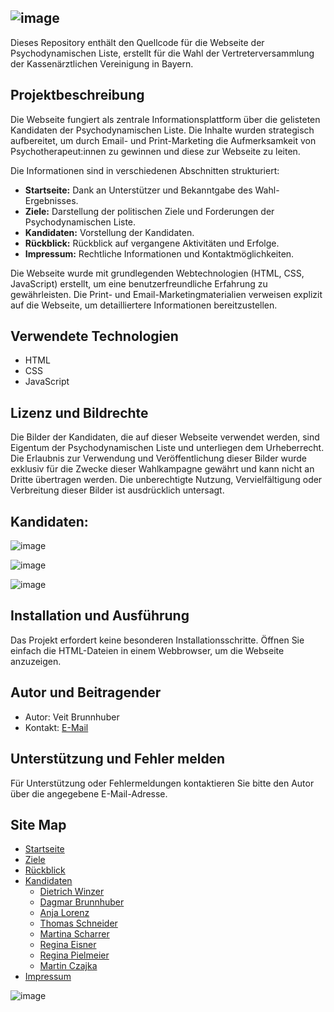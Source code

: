 
![image](https://github.com/AV3NII/psychodynamische-liste/assets/106849147/8079b12d-65cb-4f4c-90d1-dc3da9d64684)
---

Dieses Repository enthält den Quellcode für die Webseite der Psychodynamischen Liste, erstellt für die Wahl der Vertreterversammlung der Kassenärztlichen Vereinigung in Bayern.

## Projektbeschreibung

Die Webseite fungiert als zentrale Informationsplattform über die gelisteten Kandidaten der Psychodynamischen Liste. Die Inhalte wurden strategisch aufbereitet, um durch Email- und Print-Marketing die Aufmerksamkeit von Psychotherapeut:innen zu gewinnen und diese zur Webseite zu leiten.

Die Informationen sind in verschiedenen Abschnitten strukturiert:
- **Startseite:** Dank an Unterstützer und Bekanntgabe des Wahl-Ergebnisses.
- **Ziele:** Darstellung der politischen Ziele und Forderungen der Psychodynamischen Liste.
- **Kandidaten:** Vorstellung der Kandidaten.
- **Rückblick:** Rückblick auf vergangene Aktivitäten und Erfolge.
- **Impressum:** Rechtliche Informationen und Kontaktmöglichkeiten.

Die Webseite wurde mit grundlegenden Webtechnologien (HTML, CSS, JavaScript) erstellt, um eine benutzerfreundliche Erfahrung zu gewährleisten. Die Print- und Email-Marketingmaterialien verweisen explizit auf die Webseite, um detailliertere Informationen bereitzustellen.

## Verwendete Technologien

- HTML
- CSS
- JavaScript

## Lizenz und Bildrechte

Die Bilder der Kandidaten, die auf dieser Webseite verwendet werden, sind Eigentum der Psychodynamischen Liste und unterliegen dem Urheberrecht. Die Erlaubnis zur Verwendung und Veröffentlichung dieser Bilder wurde exklusiv für die Zwecke dieser Wahlkampagne gewährt und kann nicht an Dritte übertragen werden. Die unberechtigte Nutzung, Vervielfältigung oder Verbreitung dieser Bilder ist ausdrücklich untersagt.

## Kandidaten:

![image](https://github.com/AV3NII/psychodynamische-liste/assets/106849147/be713d03-3a4f-4b2e-a46c-e2da2f486655)

![image](https://github.com/AV3NII/psychodynamische-liste/assets/106849147/f77fed2f-c0ec-4de2-87cc-dca13c682ca1)

![image](https://github.com/AV3NII/psychodynamische-liste/assets/106849147/ac81a9dd-4d7d-4d88-aac1-dfc24c8d93d5)

## Installation und Ausführung

Das Projekt erfordert keine besonderen Installationsschritte. Öffnen Sie einfach die HTML-Dateien in einem Webbrowser, um die Webseite anzuzeigen.

## Autor und Beitragender

- Autor: Veit Brunnhuber
- Kontakt: [E-Mail](mailto:v.brunnhuber@student.xu-university.de)

## Unterstützung und Fehler melden

Für Unterstützung oder Fehlermeldungen kontaktieren Sie bitte den Autor über die angegebene E-Mail-Adresse.

## Site Map

- [Startseite](https://www.psychodynamische-liste.de/index.html)
- [Ziele](https://www.psychodynamische-liste.de/ziele.html)
- [Rückblick](https://www.psychodynamische-liste.de/rückblick.html)
- [Kandidaten](https://www.psychodynamische-liste.de/kandidat-innen.html)
  - [Dietrich Winzer](https://www.psychodynamische-liste.de/kandidat-innen/dietrich-winzer.html)
  - [Dagmar Brunnhuber](https://www.psychodynamische-liste.de/kandidat-innen/dagmar-brunnhuber.html)
  - [Anja Lorenz](https://www.psychodynamische-liste.de/kandidat-innen/anja-lorenz.html)
  - [Thomas Schneider](https://www.psychodynamische-liste.de/kandidat-innen/thomas-schneider.html)
  - [Martina Scharrer](https://www.psychodynamische-liste.de/kandidat-innen/martina-scharrer.html)
  - [Regina Eisner](https://www.psychodynamische-liste.de/kandidat-innen/regina-eisner.html)
  - [Regina Pielmeier](https://www.psychodynamische-liste.de/kandidat-innen/regina-pielmeier.html)
  - [Martin Czajka](https://www.psychodynamische-liste.de/kandidat-innen/martin-czajka.html)
- [Impressum](https://www.psychodynamische-liste.de/impressum.html)

![image](https://github.com/AV3NII/psychodynamische-liste/assets/106849147/6557612d-a454-45bd-ad20-26094d7fda89)

